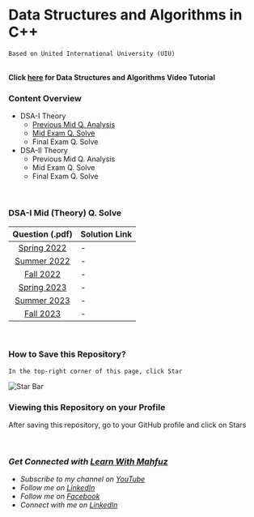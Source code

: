 # Data Structures and Algorithms in C++
`Based on United International University (UIU)`  
<br>

**Click [here](https://www.youtube.com/watch?v=L4e-tilKq-E&list=PLTsdGoNQPfQRbALyunpyLvYQu9w4cito4) for Data Structures and Algorithms Video Tutorial**
<br>

### Content Overview
  - DSA-I Theory
    - [Previous Mid Q. Analysis](https://github.com/mahfuzhasanreza/data-structures-and-algorithms-in-cpp/blob/main/UIU_DSA-I_Mid_Q_Analysis.pdf)
    - [Mid Exam Q. Solve](https://github.com/mahfuzhasanreza/data-structures-and-algorithms-in-cpp/tree/main?tab=readme-ov-file#dsa-i-mid-theory-q-solve)
    - Final Exam Q. Solve
  - DSA-II Theory
    - Previous Mid Q. Analysis
    - Mid Exam Q. Solve
    - Final Exam Q. Solve

<br>

### DSA-I Mid (Theory) Q. Solve
  | Question (.pdf) | Solution Link |
  :----------------:|----------------
  [Spring 2022](https://github.com/mahfuzhasanreza/data-structures-and-algorithms-in-cpp/blob/main/Previous%20Mid%20Questions/Spring22.pdf) | -
  [Summer 2022](https://github.com/mahfuzhasanreza/data-structures-and-algorithms-in-cpp/blob/main/Previous%20Mid%20Questions/Summer22.pdf) | -
  [Fall 2022](https://github.com/mahfuzhasanreza/data-structures-and-algorithms-in-cpp/blob/main/Previous%20Mid%20Questions/Fall22.pdf) | -
  [Spring 2023](https://github.com/mahfuzhasanreza/data-structures-and-algorithms-in-cpp/blob/main/Previous%20Mid%20Questions/Spring23.pdf) | -
  [Summer 2023](https://github.com/mahfuzhasanreza/data-structures-and-algorithms-in-cpp/blob/main/Previous%20Mid%20Questions/Summer23.pdf) | -
  [Fall 2023](https://github.com/mahfuzhasanreza/data-structures-and-algorithms-in-cpp/blob/main/Previous%20Mid%20Questions/Fall23.pdf) | -
  
<br>

### How to Save this Repository?
`In the top-right corner of this page, click Star`

![Star Bar](https://docs.github.com/assets/cb-8608/mw-1440/images/help/stars/starring-a-repository.webp)

### Viewing this Repository on your Profile
After saving this repository, go to your GitHub profile and click on Stars

<br>


### _Get Connected with [Learn With Mahfuz](https://www.youtube.com/@learn-with-mahfuz)_
  - _Subscribe to my channel on [YouTube](https://www.youtube.com/@learn-with-mahfuz)_
  - _Follow me on [LinkedIn](https://www.linkedin.com/company/learn-with-mahfuz)_
  - _Follow me on [Facebook](https://www.facebook.com/LearnWithMahfuzLWM)_
  - _Connect with me on [LinkedIn](https://www.linkedin.com/in/mahfuzhasanreza/)_
 

